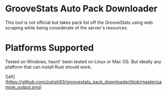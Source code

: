 # GrooveStats Auto Pack Downloader

This tool is not official but takes pack list off the GrooveStats using web scraping while being considerate of the server's resources.


# Platforms Supported

Tested on Windows, hasnt' been tested on Linux or Mac OS. But ideally any platform that can install Rust should work.

![alt] (https://github.com/zulrah93/groovestats_pack_downloader/blob/master/sample_output.png)
